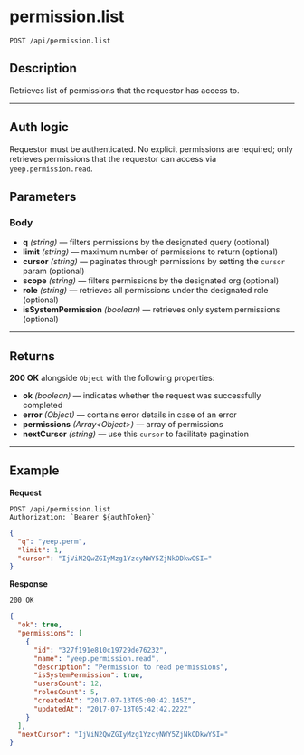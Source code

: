 # permission.list

`POST /api/permission.list`

## Description

Retrieves list of permissions that the requestor has access to.

---

## Auth logic

Requestor must be authenticated. No explicit permissions are required; only retrieves permissions that the requestor can access via `yeep.permission.read`.

## Parameters

### Body

- **q** _(string)_ — filters permissions by the designated query (optional)
- **limit** _(string)_ — maximum number of permissions to return (optional)
- **cursor** _(string)_ — paginates through permissions by setting the `cursor` param (optional)
- **scope** _(string)_ — filters permissions by the designated org (optional)
- **role** _(string)_ — retrieves all permissions under the designated role (optional)
- **isSystemPermission** _(boolean)_ — retrieves only system permissions (optional)

---

## Returns

**200 OK** alongside `Object` with the following properties:

- **ok** _(boolean)_ — indicates whether the request was successfully completed
- **error** _(Object)_ — contains error details in case of an error
- **permissions** _(Array\<Object>)_ — array of permissions
- **nextCursor** _(string)_ — use this `cursor` to facilitate pagination

---

## Example

**Request**

```
POST /api/permission.list
Authorization: `Bearer ${authToken}`
```

```json
{
  "q": "yeep.perm",
  "limit": 1,
  "cursor": "IjViN2QwZGIyMzg1YzcyNWY5ZjNkODkwOSI="
}
```

**Response**

`200 OK`

```json
{
  "ok": true,
  "permissions": [
    {
      "id": "327f191e810c19729de76232",
      "name": "yeep.permission.read",
      "description": "Permission to read permissions",
      "isSystemPermission": true,
      "usersCount": 12,
      "rolesCount": 5,
      "createdAt": "2017-07-13T05:00:42.145Z",
      "updatedAt": "2017-07-13T05:42:42.222Z"
    }
  ],
  "nextCursor": "IjViN2QwZGIyMzg1YzcyNWY5ZjNkODkwYSI="
}
```
